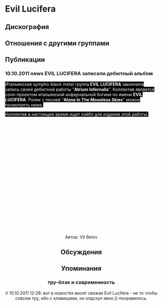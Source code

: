 # Evil Lucifera



## Дискография


## Отношения с другими группами


## Публикации

### 10.10.2011 news EVIL LUCIFERA записали дебютный альбом

<P><FONT style="BACKGROUND-COLOR: #000000" color=#ffffff>Итальянская sympho-black metal группа<STRONG> EVIL LUCIFERA</STRONG> закончила запись своей дебютной работы "<STRONG>Atrium Infernalis</STRONG>". Коллектив является соло-проектом итальянской&nbsp;инфернальной богини&nbsp;по имени <STRONG>EVIL LUCIFERA</STRONG>. Ролик с песней "<STRONG>Alone In The Moonless Skies</STRONG>" можно посмотреть ниже. </FONT></P>
<P><FONT style="BACKGROUND-COLOR: #000000" color=#ffffff>Коллектив в настоящее время ищет лэйбл для издания этой работы.</FONT></P>
<P><FONT style="BACKGROUND-COLOR: #000000" color=#ffffff></FONT><center><object width="640" height="360"><param name="movie" value="http://www.youtube.com/v/I4i6V5Ce4DU&hl=en_US&feature=player_embedded&version=3"></param><param name="allowFullScreen" value="true"></param><param name="allowScriptAccess" value="always"></param><embed src="http://www.youtube.com/v/I4i6V5Ce4DU&hl=en_US&feature=player_embedded&version=3" type="application/x-shockwave-flash" allowfullscreen="true" allowScriptAccess="always" width="640" height="360"></embed></object></P>
Автор: Vit Belov


## Обсуждения


## Упоминания

### тру-блэк и современность

V 10.10.2011 12:28:
вот в новостях висит свежая Evil Lucifera - не то чтобы совсем тру, ибо с клавишами, но олдскул явно.)) понравилось.

